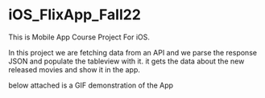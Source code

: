 # iOS_FlixApp_Fall22

This is Mobile App Course Project For iOS. 

In this project we are fetching data from an API and we parse the response JSON and populate
the tableview with it. it gets the data about the new released movies and show it in the app. 

below attached is a GIF demonstration of the App

<blockquote class="imgur-embed-pub" lang="en" data-id="a/c2kkCNw" data-context="false" ><a href="//imgur.com/a/c2kkCNw"></a></blockquote><script async src="//s.imgur.com/min/embed.js" charset="utf-8"></script>
